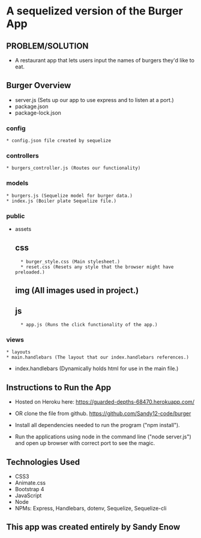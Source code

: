 # A sequelized version of the Burger App

## PROBLEM/SOLUTION
* A restaurant app that lets users input the names of burgers they'd like to eat.

## Burger Overview
* server.js (Sets up our app to use express and to listen at a port.)
* package.json
* package-lock.json
### config
    * config.json file created by sequelize
### controllers
    * burgers_controller.js (Routes our functionality)
### models
    * burgers.js (Sequelize model for burger data.)
    * index.js (Boiler plate Sequelize file.)
### public
* assets
    ## css
        * burger_style.css (Main stylesheet.)       
        * reset.css (Resets any style that the browser might have preloaded.)
    ## img (All images used in project.)
    ## js
        * app.js (Runs the click functionality of the app.)
### views
    * layouts
    * main.handlebars (The layout that our index.handlebars references.)
* index.handlebars (Dynamically holds html for use in the main file.)

## Instructions to Run the App
* Hosted on Heroku here: https://guarded-depths-68470.herokuapp.com/

* OR clone the file from github. https://github.com/Sandy12-code/burger

* Install all dependencies needed to run the program ("npm install").

* Run the applications using node in the command line ("node server.js") and open up browser with correct port to see the magic.

## Technologies Used
* CSS3
* Animate.css
* Bootstrap 4
* JavaScript
* Node
* NPMs: Express, Handlebars, dotenv, Sequelize, Sequelize-cli
## This app was created entirely by Sandy Enow